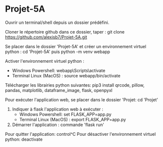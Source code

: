 # Projet-5A

Ouvrir un terminal/shell depuis un dossier prédéfini.

Cloner le répertoire github dans ce dossier, taper : git clone https://github.com/alexisb7/Projet-5A.git

Se placer dans le dossier 'Projet-5A' et créer un environnement virtuel python : cd 'Projet-5A' puis python -m venv webapp

Activer l'environnement virtuel python : 
- Windows Powershell: webapp\Scripts\activate
- Terminal Linux (MacOS) : source webapp/bin/activate

Télécharger les librairies python suivantes: pip3 install qrcode, pillow, pandas, matplotlib, dataframe_image, flask, openpyxl

Pour exécuter l'application web, se placer dans le dossier 'Projet: cd 'Projet'
1. Indiquer à flask l'application web à exécuter :
   - Windows Powershell: set FLASK_APP=app.py
   - Terminal Linux (MacOS) : export FLASK_APP=app.py
2. Démarrer l'application : commande 'flask run'

Pour quitter l'application: control^C
Pour désactiver l'environnement virtuel python: deactivate

